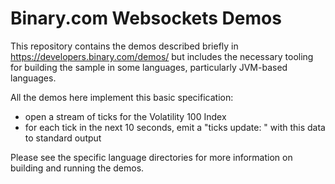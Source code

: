 # Binary.com Websockets Demos

This repository contains the demos described briefly in
https://developers.binary.com/demos/ but includes the necessary tooling
for building the sample in some languages, particularly JVM-based
languages.

All the demos here implement this basic specification:

- open a stream of ticks for the Volatility 100 Index
- for each tick in the next 10 seconds, emit a "ticks update: " with
  this data to standard output

Please see the specific language directories for more information on
building and running the demos.
